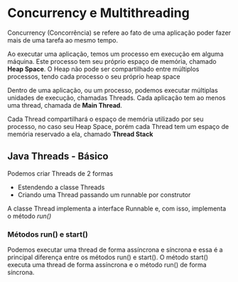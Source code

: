 # Concurrency e Multithreading

Concurrency (Concorrência) se refere ao fato de uma aplicação poder fazer mais de uma tarefa ao mesmo tempo.

Ao executar uma aplicação, temos um processo em execução em alguma máquina. Este processo tem seu próprio espaço de memória, chamado **Heap Space**.
O Heap não pode ser compartilhado entre múltiplos processos, tendo cada processo o seu próprio heap space

Dentro de uma aplicação, ou um processo, podemos executar múltiplas unidades de execução, chamadas Threads. Cada aplicação tem ao menos uma thread, chamada de **Main Thread**.

Cada Thread compartilhará o espaço de memória utilizado por seu processo, no caso seu Heap Space, porém cada Thread tem um espaço de memória reservado a ela, chamado **Thread Stack**

## Java Threads - Básico
Podemos criar Threads de 2 formas

- Estendendo a classe Threads
- Criando uma Thread passando um runnable por construtor

A classe Thread implementa a interface Runnable e, com isso, implementa o método *run()*

### Métodos run() e start()
Podemos executar uma thread de forma assíncrona e síncrona e essa é a principal diferença entre os métodos run() e start().
O método start() executa uma thread de forma assíncrona e o método run() de forma síncrona.